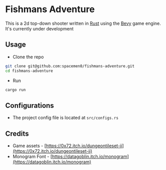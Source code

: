 # Fishmans Adventure
This is a 2d top-down shooter written in [Rust](https://www.rust-lang.org/) using the [Bevy](https://bevyengine.org/) game engine. It's currently under development


## Usage
- Clone the repo
```bash
git clone git@github.com:spacemen0/fishmans-adventure.git
cd fishmans-adventure
```
- Run
```bash
cargo run
```

## Configurations
- The project config file is located at `src/configs.rs`

## Credits
- Game assets - [https://0x72.itch.io/dungeontileset-ii](https://0x72.itch.io/dungeontileset-ii)
- Monogram Font - [https://datagoblin.itch.io/monogram](https://datagoblin.itch.io/monogram)